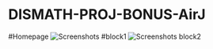 # DISMATH-PROJ-BONUS-AirJ
#Homepage
![Screenshots](Screen.jpg)
#block1
![Screenshots](Screen.jpg)
block2
